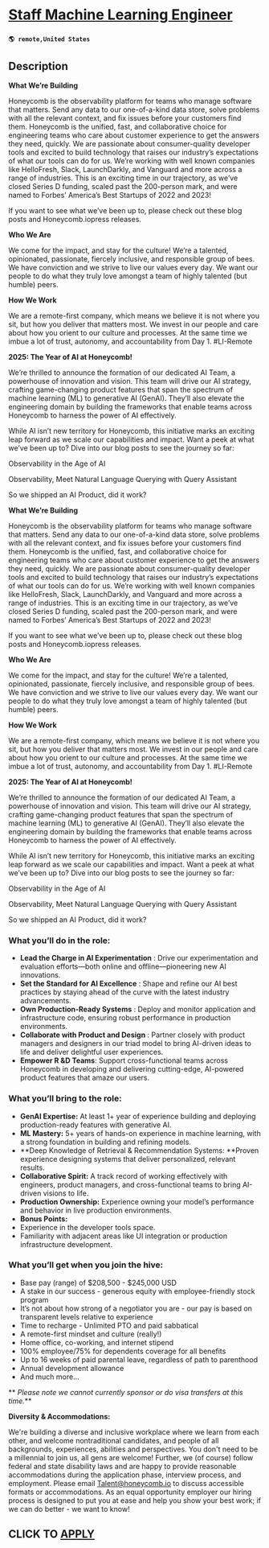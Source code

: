 # [Staff Machine Learning Engineer](https://www.remotewlb.com/apply/staff-machine-learning-engineer-136484)  
###  
#### `🌎 remote,United States`  

## Description

 **What We’re Building**

Honeycomb is the observability platform for teams who manage software that matters. Send any data to our one-of-a-kind data store, solve problems with all the relevant context, and fix issues before your customers find them. Honeycomb is the unified, fast, and collaborative choice for engineering teams who care about customer experience to get the answers they need, quickly. We are passionate about consumer-quality developer tools and excited to build technology that raises our industry’s expectations of what our tools can do for us. We’re working with well known companies like HelloFresh, Slack, LaunchDarkly, and Vanguard and more across a range of industries. This is an exciting time in our trajectory, as we’ve closed Series D funding, scaled past the 200-person mark, and were named to Forbes’ America’s Best Startups of 2022 and 2023!

If you want to see what we’ve been up to, please check out these blog posts and Honeycomb.iopress releases.

**Who We Are**

We come for the impact, and stay for the culture! We’re a talented, opinionated, passionate, fiercely inclusive, and responsible group of bees. We have conviction and we strive to live our values every day. We want our people to do what they truly love amongst a team of highly talented (but humble) peers.

**How We Work**

We are a remote-first company, which means we believe it is not where you sit, but how you deliver that matters most. We invest in our people and care about how you orient to our culture and processes. At the same time we imbue a lot of trust, autonomy, and accountability from Day 1. #LI-Remote

  

 **2025: The Year of AI at Honeycomb!**

We’re thrilled to announce the formation of our dedicated AI Team, a powerhouse of innovation and vision. This team will drive our AI strategy, crafting game-changing product features that span the spectrum of machine learning (ML) to generative AI (GenAI). They’ll also elevate the engineering domain by building the frameworks that enable teams across Honeycomb to harness the power of AI effectively.

  

While AI isn’t new territory for Honeycomb, this initiative marks an exciting leap forward as we scale our capabilities and impact. Want a peek at what we’ve been up to? Dive into our blog posts to see the journey so far:

  

Observability in the Age of AI

Observability, Meet Natural Language Querying with Query Assistant

So we shipped an AI Product, did it work?

  

 **What We’re Building**

Honeycomb is the observability platform for teams who manage software that matters. Send any data to our one-of-a-kind data store, solve problems with all the relevant context, and fix issues before your customers find them. Honeycomb is the unified, fast, and collaborative choice for engineering teams who care about customer experience to get the answers they need, quickly. We are passionate about consumer-quality developer tools and excited to build technology that raises our industry’s expectations of what our tools can do for us. We’re working with well known companies like HelloFresh, Slack, LaunchDarkly, and Vanguard and more across a range of industries. This is an exciting time in our trajectory, as we’ve closed Series D funding, scaled past the 200-person mark, and were named to Forbes’ America’s Best Startups of 2022 and 2023!

If you want to see what we’ve been up to, please check out these blog posts and Honeycomb.iopress releases.

**Who We Are**

We come for the impact, and stay for the culture! We’re a talented, opinionated, passionate, fiercely inclusive, and responsible group of bees. We have conviction and we strive to live our values every day. We want our people to do what they truly love amongst a team of highly talented (but humble) peers.

**How We Work**

We are a remote-first company, which means we believe it is not where you sit, but how you deliver that matters most. We invest in our people and care about how you orient to our culture and processes. At the same time we imbue a lot of trust, autonomy, and accountability from Day 1. #LI-Remote

  

 **2025: The Year of AI at Honeycomb!**

We’re thrilled to announce the formation of our dedicated AI Team, a powerhouse of innovation and vision. This team will drive our AI strategy, crafting game-changing product features that span the spectrum of machine learning (ML) to generative AI (GenAI). They’ll also elevate the engineering domain by building the frameworks that enable teams across Honeycomb to harness the power of AI effectively.

  

While AI isn’t new territory for Honeycomb, this initiative marks an exciting leap forward as we scale our capabilities and impact. Want a peek at what we’ve been up to? Dive into our blog posts to see the journey so far:

  

Observability in the Age of AI

Observability, Meet Natural Language Querying with Query Assistant

So we shipped an AI Product, did it work?

  

### What you’ll do in the role:

*  **Lead the Charge in AI Experimentation** : Drive our experimentation and evaluation efforts—both online and offline—pioneering new AI innovations.
*  **Set the Standard for AI Excellence** : Shape and refine our AI best practices by staying ahead of the curve with the latest industry advancements.
*  **Own Production-Ready Systems** : Deploy and monitor application and infrastructure code, ensuring robust performance in production environments.
*  **Collaborate with Product and Design** : Partner closely with product managers and designers in our triad model to bring AI-driven ideas to life and deliver delightful user experiences.
*  **Empower R &D Teams**: Support cross-functional teams across Honeycomb in developing and delivering cutting-edge, AI-powered product features that amaze our users.

  

### What you’ll bring to the role:

*  **GenAI Expertise:** At least 1+ year of experience building and deploying production-ready features with generative AI.
*  **ML Mastery:** 5+ years of hands-on experience in machine learning, with a strong foundation in building and refining models.
*  **Deep Knowledge of Retrieval & Recommendation Systems: **Proven experience designing systems that deliver personalized, relevant results.
*  **Collaborative Spirit:** A track record of working effectively with engineers, product managers, and cross-functional teams to bring AI-driven visions to life.
*  **Production Ownership:** Experience owning your model’s performance and behavior in live production environments.
*  **Bonus Points:**
* Experience in the developer tools space.
* Familiarity with adjacent areas like UI integration or production infrastructure development.

  

### What you’ll get when you join the hive:

* Base pay (range) of $208,500 - $245,000 USD
* A stake in our success - generous equity with employee-friendly stock program
* It’s not about how strong of a negotiator you are - our pay is based on transparent levels relative to experience
* Time to recharge - Unlimited PTO and paid sabbatical
* A remote-first mindset and culture (really!)
* Home office, co-working, and internet stipend
* 100% employee/75% for dependents coverage for all benefits 
* Up to 16 weeks of paid parental leave, regardless of path to parenthood
* Annual development allowance 
* And much more...

  

 ** _Please note we cannot currently sponsor or do visa transfers at this time._**

  

 **Diversity & Accommodations:**

We're building a diverse and inclusive workplace where we learn from each other, and welcome nontraditional candidates, and people of all backgrounds, experiences, abilities and perspectives. You don't need to be a millennial to join us, all gens are welcome! Further, we (of course) follow federal and state disability laws and are happy to provide reasonable accommodations during the application phase, interview process, and employment. Please email Talent@honeycomb.io to discuss accessible formats or accommodations. As an equal opportunity employer our hiring process is designed to put you at ease and help you show your best work; if we can do better - we want to know!

  
## CLICK TO [APPLY](https://www.remotewlb.com/apply/staff-machine-learning-engineer-136484)

